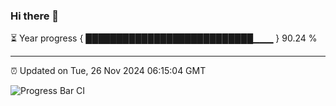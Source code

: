 ### Hi there 👋

⏳ Year progress { ███████████████████████████▁▁▁ } 90.24 %

---

⏰ Updated on Tue, 26 Nov 2024 06:15:04 GMT

![Progress Bar CI](https://github.com/Shyam-Makwana/GitHub-Actions-Demo/workflows/Progress%20Bar%20CI/badge.svg)
